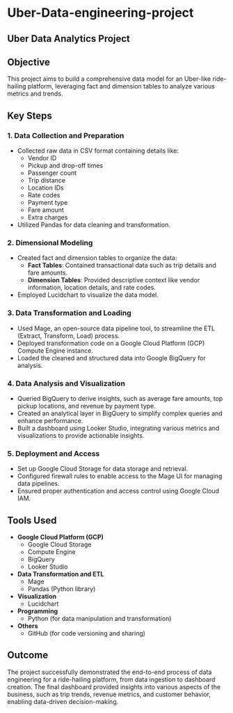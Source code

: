 # Uber-Data-engineering-project

## Uber Data Analytics Project

## Objective
This project aims to build a comprehensive data model for an Uber-like ride-hailing platform, leveraging fact and dimension tables to analyze various metrics and trends.

## Key Steps
### 1. Data Collection and Preparation
- Collected raw data in CSV format containing details like:
  - Vendor ID
  - Pickup and drop-off times
  - Passenger count
  - Trip distance
  - Location IDs
  - Rate codes
  - Payment type
  - Fare amount
  - Extra charges
- Utilized Pandas for data cleaning and transformation.

### 2. Dimensional Modeling
- Created fact and dimension tables to organize the data:
  - **Fact Tables**: Contained transactional data such as trip details and fare amounts.
  - **Dimension Tables**: Provided descriptive context like vendor information, location details, and rate codes.
- Employed Lucidchart to visualize the data model.

### 3. Data Transformation and Loading
- Used Mage, an open-source data pipeline tool, to streamline the ETL (Extract, Transform, Load) process.
- Deployed transformation code on a Google Cloud Platform (GCP) Compute Engine instance.
- Loaded the cleaned and structured data into Google BigQuery for analysis.

### 4. Data Analysis and Visualization
- Queried BigQuery to derive insights, such as average fare amounts, top pickup locations, and revenue by payment type.
- Created an analytical layer in BigQuery to simplify complex queries and enhance performance.
- Built a dashboard using Looker Studio, integrating various metrics and visualizations to provide actionable insights.

### 5. Deployment and Access
- Set up Google Cloud Storage for data storage and retrieval.
- Configured firewall rules to enable access to the Mage UI for managing data pipelines.
- Ensured proper authentication and access control using Google Cloud IAM.

## Tools Used
- **Google Cloud Platform (GCP)**
  - Google Cloud Storage
  - Compute Engine
  - BigQuery
  - Looker Studio
- **Data Transformation and ETL**
  - Mage
  - Pandas (Python library)
- **Visualization**
  - Lucidchart
- **Programming**
  - Python (for data manipulation and transformation)
- **Others**
  - GitHub (for code versioning and sharing)

## Outcome
The project successfully demonstrated the end-to-end process of data engineering for a ride-hailing platform, from data ingestion to dashboard creation. The final dashboard provided insights into various aspects of the business, such as trip trends, revenue metrics, and customer behavior, enabling data-driven decision-making.



